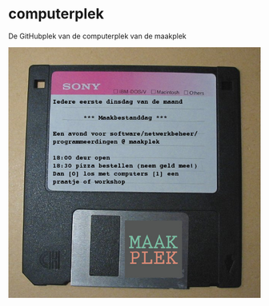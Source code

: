 # computerplek

De GitHubplek van de computerplek van de maakplek

![Maakbestanddag](Maakbestanddag/Maakbestanddag.jpg)
